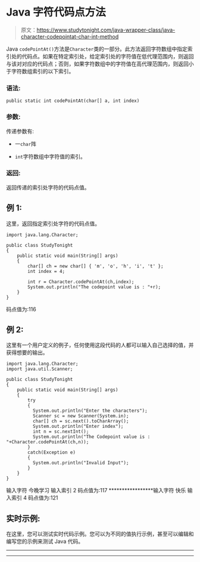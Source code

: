 # Java 字符代码点方法

> 原文：<https://www.studytonight.com/java-wrapper-class/java-character-codepointat-char-int-method>

Java `codePointAt()`方法是`Character`类的一部分。此方法返回字符数组中指定索引处的代码点。如果在特定索引处，给定索引处的字符值在低代理范围内，则返回与该对对应的代码点；否则，如果字符数组中的字符值在高代理范围内，则返回小于字符数组索引的以下索引。

### 语法:

```
public static int codePointAt(char[] a, int index) 
```

### 参数:

传递参数有:

*   一`char`阵

*   `int`字符数组中字符值的索引。

### 返回:

返回传递的索引处字符的代码点值。

## 例 1:

这里，返回指定索引处字符的代码点值。

```
import java.lang.Character;

public class StudyTonight
{  
    public static void main(String[] args) 
    {  
        char[] ch = new char[] { 'm', 'o', 'h', 'i', 't' };
        int index = 4;  

        int r = Character.codePointAt(ch,index);
        System.out.println("The codepoint value is : "+r);
    }  
}
```

码点值为:116

## 例 2:

这里有一个用户定义的例子，任何使用这段代码的人都可以输入自己选择的值，并获得想要的输出。

```
import java.lang.Character;
import java.util.Scanner;

public class StudyTonight
{  
    public static void main(String[] args) 
    {  
        try
        {
          System.out.println("Enter the characters");
          Scanner sc = new Scanner(System.in);
          char[] ch = sc.next().toCharArray();
          System.out.println("Enter index");
          int n = sc.nextInt();
          System.out.println("The Codepoint value is : "+Character.codePointAt(ch,n));       
        }
        catch(Exception e)
        {
          System.out.println("Invalid Input");
        }
    }  
}
```

输入字符
今晚学习
输入索引
2
码点值为:117
*****************输入字符
快乐
输入索引
4
码点值为:121

## 实时示例:

在这里，您可以测试实时代码示例。您可以为不同的值执行示例，甚至可以编辑和编写您的示例来测试 Java 代码。

* * *

* * *